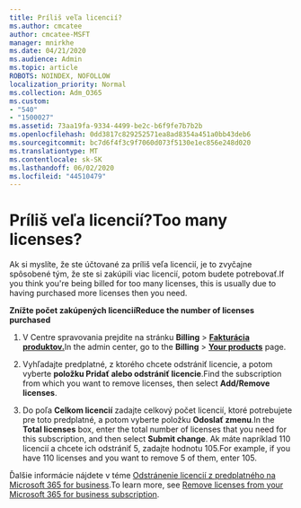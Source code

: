 ```yaml
---
title: Príliš veľa licencií?
ms.author: cmcatee
author: cmcatee-MSFT
manager: mnirkhe
ms.date: 04/21/2020
ms.audience: Admin
ms.topic: article
ROBOTS: NOINDEX, NOFOLLOW
localization_priority: Normal
ms.collection: Adm_O365
ms.custom:
- "540"
- "1500027"
ms.assetid: 73aa19fa-9334-4499-be2c-b6f9fe7b7b2b
ms.openlocfilehash: 0dd3817c829252571ea8ad8354a451a0bb43deb6
ms.sourcegitcommit: bc7d6f4f3c9f7060d073f5130e1ec856e248d020
ms.translationtype: MT
ms.contentlocale: sk-SK
ms.lasthandoff: 06/02/2020
ms.locfileid: "44510479"
---
```

# <a name="too-many-licenses"></a><span data-ttu-id="bcde0-102">Príliš veľa licencií?</span><span class="sxs-lookup"><span data-stu-id="bcde0-102">Too many licenses?</span></span>

<span data-ttu-id="bcde0-103">Ak si myslíte, že ste účtované za príliš veľa licencií, je to zvyčajne spôsobené tým, že ste si zakúpili viac licencií, potom budete potrebovať.</span><span class="sxs-lookup"><span data-stu-id="bcde0-103">If you think you're being billed for too many licenses, this is usually due to having purchased more licenses then you need.</span></span>
  
<span data-ttu-id="bcde0-104">**Znížte počet zakúpených licencií**</span><span class="sxs-lookup"><span data-stu-id="bcde0-104">**Reduce the number of licenses purchased**</span></span>
  
1. <span data-ttu-id="bcde0-105">V Centre spravovania prejdite na stránku **Billing** \> **[Fakturácia produktov.](https://go.microsoft.com/fwlink/p/?linkid=842054)**</span><span class="sxs-lookup"><span data-stu-id="bcde0-105">In the admin center, go to the **Billing** \> **[Your products](https://go.microsoft.com/fwlink/p/?linkid=842054)** page.</span></span>

2. <span data-ttu-id="bcde0-106">Vyhľadajte predplatné, z ktorého chcete odstrániť licencie, a potom vyberte **položku Pridať alebo odstrániť licencie**.</span><span class="sxs-lookup"><span data-stu-id="bcde0-106">Find the subscription from which you want to remove licenses, then select **Add/Remove licenses**.</span></span>

3. <span data-ttu-id="bcde0-107">Do poľa **Celkom licencií** zadajte celkový počet licencií, ktoré potrebujete pre toto predplatné, a potom vyberte položku **Odoslať zmenu**.</span><span class="sxs-lookup"><span data-stu-id="bcde0-107">In the **Total licenses** box, enter the total number of licenses that you need for this subscription, and then select **Submit change**.</span></span> <span data-ttu-id="bcde0-108">Ak máte napríklad 110 licencií a chcete ich odstrániť 5, zadajte hodnotu 105.</span><span class="sxs-lookup"><span data-stu-id="bcde0-108">For example, if you have 110 licenses and you want to remove 5 of them, enter 105.</span></span>

<span data-ttu-id="bcde0-109">Ďalšie informácie nájdete v téme [Odstránenie licencií z predplatného na Microsoft 365 for business](https://docs.microsoft.com/microsoft-365/commerce/licenses/buy-licenses).</span><span class="sxs-lookup"><span data-stu-id="bcde0-109">To learn more, see [Remove licenses from your Microsoft 365 for business subscription](https://docs.microsoft.com/microsoft-365/commerce/licenses/buy-licenses).</span></span>